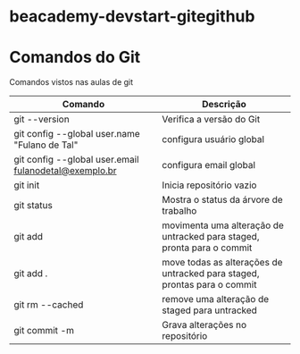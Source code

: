 # beacademy-devstart-gitegithub

# Comandos do Git

Comandos vistos nas aulas de git

| Comando | Descrição |
| --- | --- |
| git --version | Verifica a versão do Git |
|git config --global user.name "Fulano de Tal" |configura usuário global|
|git config --global user.email fulanodetal@exemplo.br |configura email global|
|git init |Inicia repositório vazio|
|git status |Mostra o status da árvore de trabalho|
|git add |movimenta uma alteração de untracked para staged, pronta para o commit |
|git add . | move todas as alterações de untracked para staged, prontas para o commit |
|git rm --cached |remove uma alteração de staged para untracked |
|git commit -m | Grava alterações no repositório |